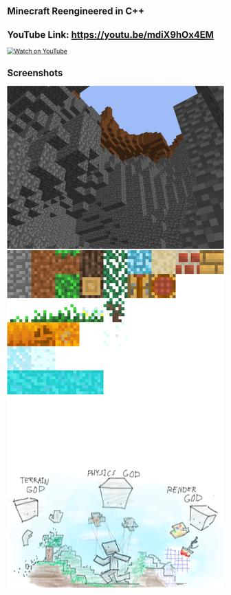 ## Minecraft Reengineered in C++

## YouTube Link: https://youtu.be/mdiX9hOx4EM
[![Watch on YouTube](https://i1.ytimg.com/vi/H6CSRfh5ud8/hqdefault.jpg)](http://www.youtube.com/watch?v=H6CSRfh5ud8Y "CS5310 Final Project")

  ## Screenshots
<img src="./media/cave.jpg">
<img src="./media/textures.png">
<img src="./media/gods.png">
